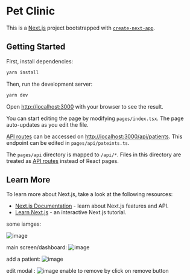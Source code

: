 # Pet Clinic

This is a [Next.js](https://nextjs.org/) project bootstrapped with [`create-next-app`](https://github.com/vercel/next.js/tree/canary/packages/create-next-app).

## Getting Started

First, install dependencies:

```bash
yarn install
```

Then, run the development server:

```bash
yarn dev
```

Open [http://localhost:3000](http://localhost:3000) with your browser to see the result.

You can start editing the page by modifying `pages/index.tsx`. The page auto-updates as you edit the file.

[API routes](https://nextjs.org/docs/api-routes/introduction) can be accessed on [http://localhost:3000/api/patients](http://localhost:3000/api/pateints). This endpoint can be edited in `pages/api/pateints.ts`.

The `pages/api` directory is mapped to `/api/*`. Files in this directory are treated as [API routes](https://nextjs.org/docs/api-routes/introduction) instead of React pages.

## Learn More

To learn more about Next.js, take a look at the following resources:

- [Next.js Documentation](https://nextjs.org/docs) - learn about Next.js features and API.
- [Learn Next.js](https://nextjs.org/learn) - an interactive Next.js tutorial.


some iamges: 

![image](https://user-images.githubusercontent.com/45131527/218275103-0906fcf3-e298-460a-87ef-d9398cf461ae.png)


main screen/dashboard: 
![image](https://user-images.githubusercontent.com/45131527/218275084-e9fc2762-cf87-4ee3-bd20-e7f12d69fb94.png)


add a patient: 
![image](https://user-images.githubusercontent.com/45131527/218203358-38400a47-37cb-4d34-904f-7bbf8a562a8a.png)

edit modal : 
![image](https://user-images.githubusercontent.com/45131527/218203578-01b2de8d-8fca-4ec0-9f27-3d1e75696b01.png)
enable to remove by click on remove button


